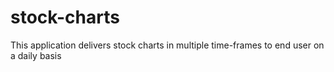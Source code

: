 # stock-charts
This application delivers stock charts in multiple time-frames to end user on a daily basis
